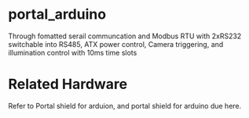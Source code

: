# portal_arduino
Through fomatted serail communcation and Modbus RTU with 2xRS232 switchable into RS485, ATX power control, Camera triggering, and illumination control with 10ms time slots

# Related Hardware
Refer to Portal shield for arduion, and portal shield for arduino due here.

